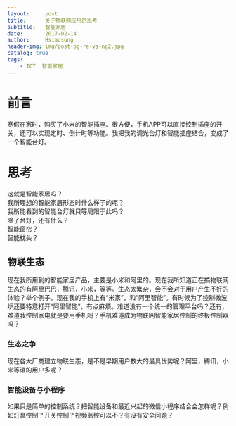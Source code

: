 ```yaml
---
layout:     post
title:      关于物联网应用的思考
subtitle:   智能家居
date:       2017-02-14
author:     Hsiaosung
header-img: img/post-bg-re-vs-ng2.jpg
catalog: true
tags:
    - IOT  智能家居
---
```


# 前言

寒假在家时，购买了小米的智能插座。很方便，手机APP可以直接控制插座的开关，还可以实现定时、倒计时等功能。我把我的调光台灯和智能插座结合，变成了一个智能台灯。  

# 思考

这就是智能家居吗？  
我所理想的智能家居形态时什么样子的呢？  
我所能看到的智能台灯就只等局限于此吗？  
除了台灯，还有什么？  
智能窗帘？  
智能枕头？  

## 物联生态

现在我所用到的智能家居产品，主要是小米和阿里的。现在我所知道正在搞物联网生态的有阿里巴巴，腾讯，小米，等等。生态太繁杂，会不会对于用户产生不好的体验？举个例子，现在我的手机上有“米家”，和“阿里智能”。有时候为了控制微波炉还要特意打开“阿里智能”，有点麻烦。难道没有一个统一的管理平台吗？还有，难道我控制家电就是要用手机吗？手机难道成为物联网智能家居控制的终极控制器吗？  

### 生态之争

现在各大厂商建立物联生态，是不是早期用户数大的最具优势呢？阿里，腾讯，小米等谁的用户多呢？

### 智能设备与小程序

如果只是简单的控制系统？把智能设备和最近兴起的微信小程序结合会怎样呢？例如灯具控制？开关控制？视频监控可以不？有没有安全问题？